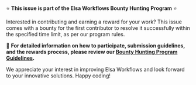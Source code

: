 ⭐ **This issue is part of the Elsa Workflows Bounty Hunting Program** ⭐

Interested in contributing and earning a reward for your work? This issue comes with a bounty for the first contributor to resolve it successfully within the specified time limit, as per our program rules.

📜 **For detailed information on how to participate, submission guidelines, and the rewards process, please review our [Bounty Hunting Program Guidelines](https://github.com/elsa-workflows/elsa-core/issues/5211).**

We appreciate your interest in improving Elsa Workflows and look forward to your innovative solutions. Happy coding!